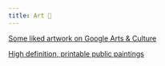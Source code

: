 ```yaml
---
title: Art 🎨
---
```


<a href="https://artsandculture.google.com/favorite/group/lwICDYo8WqCBLQ" target="_blank">Some liked artwork on Google Arts & Culture</a>

<a href="https://drive.google.com/drive/u/0/folders/1TzlHeJudSx6dVBYTVRPHiOksdA3IOQw2">High definition, printable public paintings</a>

